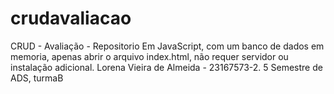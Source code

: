 # crudavaliacao
CRUD - Avaliação - Repositorio
Em JavaScript, com um banco de dados em memoria, apenas abrir o arquivo index.html, não requer servidor ou instalação adicional.
Lorena Vieira de Almeida - 23167573-2.
5 Semestre de ADS, turmaB
